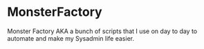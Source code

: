 # MonsterFactory
Monster Factory AKA a bunch of scripts that I use on day to day to automate and make my Sysadmin life easier.
